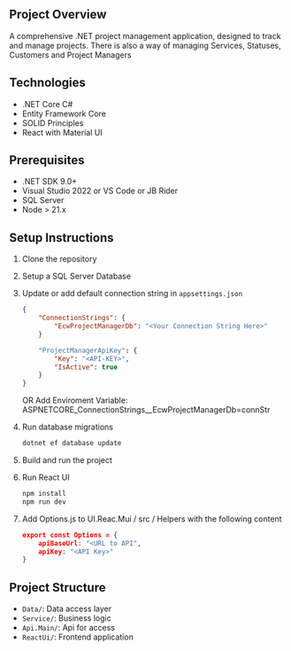 ## Project Overview
A comprehensive .NET project management application, designed to track and manage projects.
There is also a way of managing Services, Statuses, Customers and Project Managers

## Technologies
- .NET Core C#
- Entity Framework Core
- SOLID Principles
- React with Material UI

## Prerequisites
- .NET SDK 9.0+
- Visual Studio 2022 or VS Code or JB Rider
- SQL Server
- Node > 21.x

## Setup Instructions
1. Clone the repository
2. Setup a SQL Server Database
3. Update or add default connection string in `appsettings.json`
    ````Json
    {
        "ConnectionStrings": {
            "EcwProjectManagerDb": "<Your Connection String Here>"
        }

        "ProjectManagerApiKey": {
            "Key": "<API-KEY>",
            "IsActive": true
        }
    }
   ````
    OR
   Add Enviroment Variable: ASPNETCORE_ConnectionStrings__EcwProjectManagerDb=connStr
    
5. Run database migrations
   ```bash
   dotnet ef database update
   ```
6. Build and run the project
7. Run React UI
    ```bash
    npm install
    npm run dev    
   ```
8. Add Options.js to UI.Reac.Mui / src / Helpers with the following content
    ````Json
    export const Options = {
        apiBaseUrl: "<URL to API",
        apiKey: "<API Key>"
    }
   ````

## Project Structure
- `Data/`: Data access layer
- `Service/`: Business logic
- `Api.Main/`: Api for access
- `ReactUi/`: Frontend application
